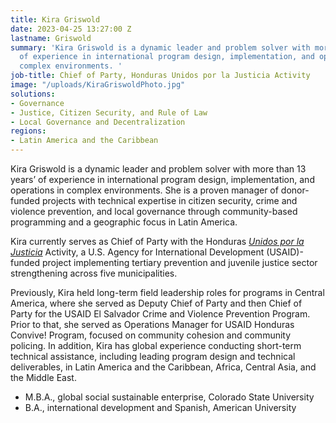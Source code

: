 ```yaml
---
title: Kira Griswold
date: 2023-04-25 13:27:00 Z
lastname: Griswold
summary: 'Kira Griswold is a dynamic leader and problem solver with more than 13 years’
  of experience in international program design, implementation, and operations in
  complex environments. '
job-title: Chief of Party, Honduras Unidos por la Justicia Activity
image: "/uploads/KiraGriswoldPhoto.jpg"
solutions:
- Governance
- Justice, Citizen Security, and Rule of Law
- Local Governance and Decentralization
regions:
- Latin America and the Caribbean
---
```


Kira Griswold is a dynamic leader and problem solver with more than 13 years’ of experience in international program design, implementation, and operations in complex environments. She is a proven manager of donor-funded projects with technical expertise in citizen security, crime and violence prevention, and local governance through community-based programming and a geographic focus in Latin America.

Kira currently serves as Chief of Party with the Honduras *[Unidos por la Justicia](https://www.dai.com/our-work/projects/honduras-united-for-justice)* Activity, a U.S. Agency for International Development (USAID)-funded project implementing tertiary prevention and juvenile justice sector strengthening across five municipalities.  

Previously, Kira held long-term field leadership roles for programs in Central America, where she served as Deputy Chief of Party and then Chief of Party for the USAID El Salvador Crime and Violence Prevention Program. Prior to that, she served as Operations Manager for USAID Honduras Convive! Program, focused on community cohesion and community policing. In addition, Kira has global experience conducting short-term technical assistance, including leading program design and technical deliverables, in Latin America and the Caribbean, Africa, Central Asia, and the Middle East. 

* M.B.A., global social sustainable enterprise, Colorado State University 
* B.A., international development and Spanish, American University 